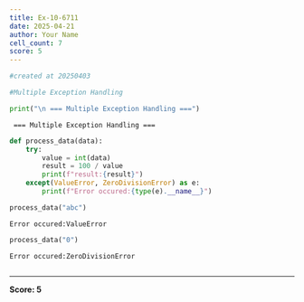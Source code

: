 ```yaml
---
title: Ex-10-6711
date: 2025-04-21
author: Your Name
cell_count: 7
score: 5
---
```


```python
#created at 20250403
```


```python
#Multiple Exception Handling
```


```python
print("\n === Multiple Exception Handling ===")
```

    
     === Multiple Exception Handling ===



```python
def process_data(data):
    try:
        value = int(data)
        result = 100 / value
        print(f"result:{result}")
    except(ValueError, ZeroDivisionError) as e:
        print(f"Error occured:{type(e).__name__}")
```


```python
process_data("abc")
```

    Error occured:ValueError



```python
process_data("0")
```

    Error occured:ZeroDivisionError



```python

```


---
**Score: 5**
